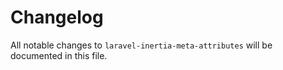 # Changelog

All notable changes to `laravel-inertia-meta-attributes` will be documented in this file.
